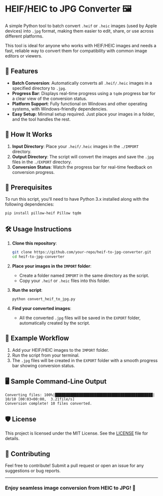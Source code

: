 
# HEIF/HEIC to JPG Converter 🖼️

A simple Python tool to batch convert `.heif` or `.heic` images (used by Apple devices) into `.jpg` format, making them easier to edit, share, or use across different platforms.

This tool is ideal for anyone who works with HEIF/HEIC images and needs a fast, reliable way to convert them for compatibility with common image editors or viewers.

## 🚀 Features

- **Batch Conversion**: Automatically converts all `.heif/.heic` images in a specified directory to `.jpg`.
- **Progress Bar**: Displays real-time progress using a `tqdm` progress bar for a clear view of the conversion status.
- **Platform Support**: Fully functional on Windows and other operating systems, with Windows-friendly dependencies.
- **Easy Setup**: Minimal setup required. Just place your images in a folder, and the tool handles the rest.

## 📁 How It Works

1. **Input Directory**: Place your `.heif/.heic` images in the `./IMPORT` directory.
2. **Output Directory**: The script will convert the images and save the `.jpg` files in the `./EXPORT` directory.
3. **Conversion Status**: Watch the progress bar for real-time feedback on conversion progress.

## 📜 Prerequisites

To run this script, you'll need to have Python 3.x installed along with the following dependencies:

```bash
pip install pillow-heif Pillow tqdm
```

## 🛠️ Usage Instructions

1. **Clone this repository**:
   ```bash
   git clone https://github.com/your-repo/heif-to-jpg-converter.git
   cd heif-to-jpg-converter
   ```

2. **Place your images in the `IMPORT` folder**:
   - Create a folder named `IMPORT` in the same directory as the script.
   - Copy your `.heif` or `.heic` files into this folder.

3. **Run the script**:
   ```bash
   python convert_heif_to_jpg.py
   ```

4. **Find your converted images**:
   - All the converted `.jpg` files will be saved in the `EXPORT` folder, automatically created by the script.

## 🔄 Example Workflow

1. Add your HEIF/HEIC images to the `IMPORT` folder.
2. Run the script from your terminal.
3. The `.jpg` files will be created in the `EXPORT` folder with a smooth progress bar showing conversion status.

## 🖥️ Sample Command-Line Output

```
Converting files: 100%|█████████████████████████████████████████████| 10/10 [00:03<00:00,  3.21file/s]
Conversion complete! 10 files converted.
```

## 🛡️ License

This project is licensed under the MIT License. See the [LICENSE](LICENSE) file for details.

## 🤝 Contributing

Feel free to contribute! Submit a pull request or open an issue for any suggestions or bug reports.

---

### Enjoy seamless image conversion from HEIC to JPG! 🎉
